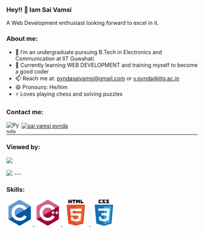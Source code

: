 ### Hey!! 👋 Iam Sai Vamsi
 A Web Development enthusiast looking forward to excel in it. 
<!--
**pyndasaivamsi/pyndasaivamsi** is a ✨ _special_ ✨ repository because its `README.md` (this file) appears on your GitHub profile.-->

### About me:

- 🔭 I’m an undergraduate pursuing B.Tech in Electronics and Communication at IIT Guwahati
- 🌱 Currently learning WEB DEVELOPMENT and training myself to become a good coder
- 📫 Reach me at: pyndasaivamsi@gmail.com or v.pynda@iitg.ac.in 
- 😄 Pronouns: He/him
- ⚡ Loves playing chess and solving puzzles
<!-- 👯 I’m looking to collaborate on ...
- 🤔 I’m looking for help with ...
- 💬 Ask me about ...-->
<h3 align="left">Contact me:</h3>
<p align="left">
<a href="https://www.linkedin.com/in/pynda-naga-venkata-sai-vamsi-b73765205/" target="_blank"><img align="left" src="https://raw.githubusercontent.com/rahuldkjain/github-profile-readme-generator/master/src/images/icons/Social/linked-in-alt.svg" alt="Pynda Naga Venkata Sai Vamsi" height="30" width="40" /></a>
<a href="https://www.facebook.com/saivamsi.pynda" target="_blank"><img align="center" src="https://upload.wikimedia.org/wikipedia/commons/thumb/f/ff/Facebook_logo_36x36.svg/1200px-Facebook_logo_36x36.svg.png" alt="sai vamsi pynda" height="30" width="30" /></a>
</p>

---
 
### Viewed by:
![](https://komarev.com/ghpvc/?username=pyndasaivamsi&color=red)
<br>
 
<img src="https://github-readme-stats.vercel.app/api?username=pyndasaivamsi&&show_icons=true&title_color=ff0000&icon_color=ff0000&text_color=0000ff&bg_color=ffffff">
---

<h3 align="left">Skills:</h3>
 <a href="https://www.cprogramming.com/" target="_blank"> <img src="https://raw.githubusercontent.com/devicons/devicon/master/icons/c/c-original.svg" alt="c" width="70" height="70"/> </a> <a href="https://www.w3schools.com/cpp/" target="_blank"> <img src="https://raw.githubusercontent.com/devicons/devicon/master/icons/cplusplus/cplusplus-original.svg" alt="c++" width="70" height="70"/> </a> <a href="https://www.w3.org/html/" target="_blank"> <img src="https://raw.githubusercontent.com/devicons/devicon/master/icons/html5/html5-original-wordmark.svg" alt="html5" width="70" height="70"/> </a>  <a href="https://www.w3schools.com/css/" target="_blank"> <img src="https://raw.githubusercontent.com/devicons/devicon/master/icons/css3/css3-original-wordmark.svg" alt="css3" width="70" height="70"/> </a>  </p>
<!-- <p align="left"> <a href="https://getbootstrap.com" target="_blank"> <img src="https://raw.githubusercontent.com/devicons/devicon/master/icons/bootstrap/bootstrap-plain-wordmark.svg" alt="bootstrap" width="70" height="70"/> </a><a href="https://expressjs.com" target="_blank"> <img src="https://raw.githubusercontent.com/devicons/devicon/master/icons/express/express-original-wordmark.svg" alt="express" width="70" height="70"/> </a> <a href="https://firebase.google.com/" target="_blank"> <img src="https://www.vectorlogo.zone/logos/firebase/firebase-icon.svg" alt="firebase" width="70" height="70"/> </a> <a href="https://git-scm.com/" target="_blank"> <img src="https://www.vectorlogo.zone/logos/git-scm/git-scm-icon.svg" alt="git" width="70" height="70"/> </a> <a href="https://developer.mozilla.org/en-US/docs/Web/JavaScript" target="_blank"> <img src="https://raw.githubusercontent.com/devicons/devicon/master/icons/javascript/javascript-original.svg" alt="javascript" width="70" height="70"/> </a> <a href="https://www.mongodb.com/" target="_blank"> <img src="https://raw.githubusercontent.com/devicons/devicon/master/icons/mongodb/mongodb-original-wordmark.svg" alt="mongodb" width="70" height="70"/> </a>  <a href="https://nodejs.org" target="_blank"> <img src="https://raw.githubusercontent.com/devicons/devicon/master/icons/nodejs/nodejs-original-wordmark.svg" alt="nodejs" width="70" height="70"/> </a> <a href="https://reactjs.org/" target="_blank"> <img src="https://raw.githubusercontent.com/devicons/devicon/master/icons/react/react-original-wordmark.svg" alt="react" width="70" height="70"/> </a> <a href="https://redux.js.org" target="_blank"> <img src="https://raw.githubusercontent.com/devicons/devicon/master/icons/redux/redux-original.svg" alt="redux" width="70" height="70"/> </a>-->
